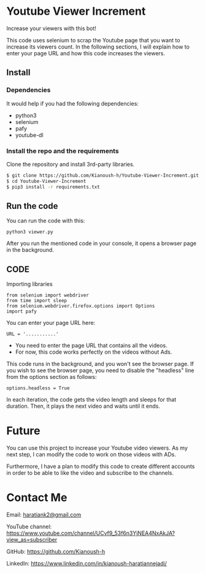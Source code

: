 # Youtube Viewer Increment
Increase your viewers with this bot!


This code uses selenium to scrap the Youtube page that you want to increase its viewers count. In the following sections, I will explain how to enter your page URL and how this code increases the viewers.




## Install

### Dependencies

It would help if you had the following dependencies:

- python3
- selenium
- pafy
- youtube-dl



### Install the repo and the requirements

Clone the repository and install 3rd-party libraries.

```bash
$ git clone https://github.com/Kianoush-h/Youtube-Viewer-Increment.git
$ cd Youtube-Viewer-Increment
$ pip3 install -r requirements.txt
```








## Run the code

You can run the code with this:

```
python3 viewer.py
```
After you run the mentioned code in your console, it opens a browser page in the background.

 
 
## CODE

Importing libraries 
 
 ```
from selenium import webdriver 
from time import sleep 
from selenium.webdriver.firefox.options import Options
import pafy
 ```
 
You can enter your page URL here:
 ```
URL = '...........'
 ```

- You need to enter the page URL that contains all the videos.
- For now, this code works perfectly on the videos without Ads.



This code runs in the background, and you won't see the browser page. If you wish to see the browser page, you need to disable the "headless" line from the options section as follows:

 ```
options.headless = True
 ```


In each iteration, the code gets the video length and sleeps for that duration. Then, it plays the next video and waits until it ends.



 
 # Future 
 You can use this project to increase your Youtube video viewers. As my next step, I can modify the code to work on those videos with ADs. 
 
Furthermore, I have a plan to modify this code to create different accounts in order to be able to like the video and subscribe to the channels.
 
 


# Contact Me

Email: haratiank2@gmail.com

YouTube channel: https://www.youtube.com/channel/UCvf9_53f6n3YjNEA4NxAkJA?view_as=subscriber

GitHub: https://github.com/Kianoush-h

LinkedIn: https://www.linkedin.com/in/kianoush-haratiannejadi/















